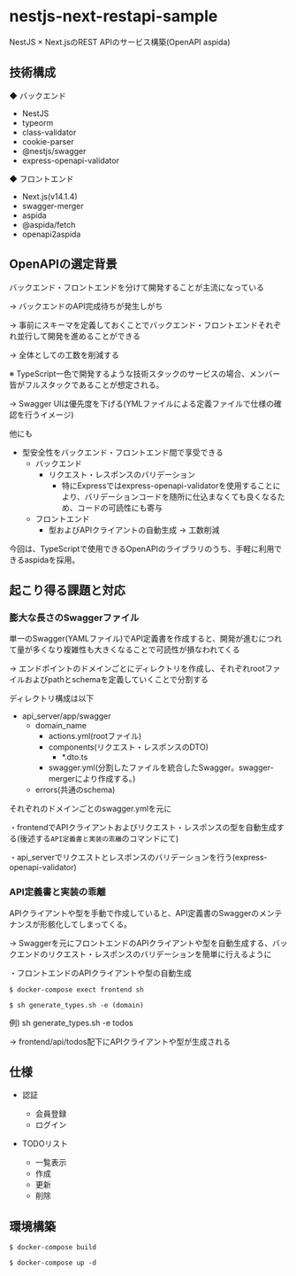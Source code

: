 # nestjs-next-restapi-sample

NestJS × Next.jsのREST APIのサービス構築(OpenAPI aspida)

## 技術構成
◆ バックエンド
- NestJS
- typeorm
- class-validator
- cookie-parser
- @nestjs/swagger
- express-openapi-validator

◆ フロントエンド
- Next.js(v14.1.4)
- swagger-merger
- aspida
- @aspida/fetch
- openapi2aspida

## OpenAPIの選定背景
バックエンド・フロントエンドを分けて開発することが主流になっている

→ バックエンドのAPI完成待ちが発生しがち

→ 事前にスキーマを定義しておくことでバックエンド・フロントエンドそれぞれ並行して開発を進めることができる

→ 全体としての工数を削減する

※ TypeScript一色で開発するような技術スタックのサービスの場合、メンバー皆がフルスタックであることが想定される。

→ Swagger UIは優先度を下げる(YMLファイルによる定義ファイルで仕様の確認を行うイメージ)


他にも
- 型安全性をバックエンド・フロントエンド間で享受できる
	- バックエンド
		- リクエスト・レスポンスのバリデーション
			- 特にExpressではexpress-openapi-validatorを使用することにより、バリデーションコードを随所に仕込まなくても良くなるため、コードの可読性にも寄与
	- フロントエンド
		- 型およびAPIクライアントの自動生成 → 工数削減

今回は、TypeScriptで使用できるOpenAPIのライブラリのうち、手軽に利用できるaspidaを採用。

## 起こり得る課題と対応
### 膨大な長さのSwaggerファイル
単一のSwagger(YAMLファイル)でAPI定義書を作成すると、開発が進むにつれて量が多くなり複雑性も大きくなることで可読性が損なわれてくる

→ エンドポイントのドメインごとにディレクトリを作成し、それぞれrootファイルおよびpathとschemaを定義していくことで分割する

ディレクトリ構成は以下

- api_server/app/swagger
	- domain_name
		- actions.yml(rootファイル)
		- components(リクエスト・レスポンスのDTO)
			- *.dto.ts
		- swagger.yml(分割したファイルを統合したSwagger。swagger-mergerにより作成する。)
	- errors(共通のschema)

それぞれのドメインごとのswagger.ymlを元に

・frontendでAPIクライアントおよびリクエスト・レスポンスの型を自動生成する(後述する`API定義書と実装の乖離`のコマンドにて)

・api_serverでリクエストとレスポンスのバリデーションを行う(express-openapi-validator)

### API定義書と実装の乖離
APIクライアントや型を手動で作成していると、API定義書のSwaggerのメンテナンスが形骸化してしまってくる。

→ Swaggerを元にフロントエンドのAPIクライアントや型を自動生成する、バックエンドのリクエスト・レスポンスのバリデーションを簡単に行えるように

・フロントエンドのAPIクライアントや型の自動生成
```
$ docker-compose exect frontend sh

$ sh generate_types.sh -e (domain)
```
例) sh generate_types.sh -e todos

→ frontend/api/todos配下にAPIクライアントや型が生成される

## 仕様
- 認証
	- 会員登録
	- ログイン

- TODOリスト
	- 一覧表示
	- 作成
	- 更新
	- 削除

## 環境構築
```
$ docker-compose build

$ docker-compose up -d
```
